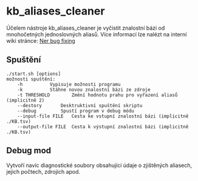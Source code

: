 # kb_aliases_cleaner

Účelem nástroje kb_aliases_cleaner je vyčistit znalostní bázi od mnohočetných jednoslovných aliasů.
Více informací lze nalézt na interní wiki stránce: [Ner bug fixing](https://knot.fit.vutbr.cz/wiki/index.php/Ner_bug_fixing#Odstran.C4.9Bn.C3.AD_jednoslovn.C3.BDch_alias.C5.AF_.28xkrizd03.290=)

Spuštění
--------
	./start.sh [options]
	možnosti spuštění:
		-h			Vypisuje možnosti programu
		-k			Stáhne novou znalostní bázi ze zdroje
		-t THRESHOLD		Změní hodnotu prahu pro vyřazení aliasů (implicitně 2)
		--destory		Desktruktivní spuštění skriptu
		--debug			Spustí program v debug módu
		--input-file FILE	Cesta ke vstupní znalostní bázi (implicitně ./KB.tsv)
		--output-file FILE	Cesta k výstupní znalostní bázi (implicitně ./KB.tsv)

Debug mod
---------
Vytvoří navíc diagnostické soubory obsahující údaje o zjištěných aliasech, jejich počtech, zdrojích apod.
